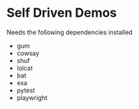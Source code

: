 # Self Driven Demos

Needs the following dependencies installed
- gum
- cowsay
- shuf
- lolcat
- bat
- exa
- pytest
- playwright

